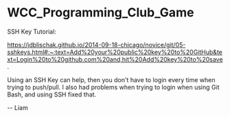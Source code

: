 # WCC_Programming_Club_Game
SSH Key Tutorial:

https://jdblischak.github.io/2014-09-18-chicago/novice/git/05-sshkeys.html#:~:text=Add%20your%20public%20key%20to%20GitHub&text=Login%20to%20github.com%20and,hit%20Add%20key%20to%20save.

Using an SSH Key can help, then you don't have to login every time when trying to push/pull. I also had problems when trying to login when using Git Bash, and using SSH fixed that.

-- Liam
